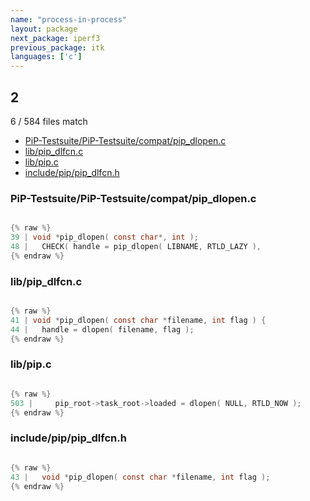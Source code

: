 ```yaml
---
name: "process-in-process"
layout: package
next_package: iperf3
previous_package: itk
languages: ['c']
---
```

## 2
6 / 584 files match

 - [PiP-Testsuite/PiP-Testsuite/compat/pip_dlopen.c](#pip-testsuitepip-testsuitecompatpip_dlopenc)
 - [lib/pip_dlfcn.c](#libpip_dlfcnc)
 - [lib/pip.c](#libpipc)
 - [include/pip/pip_dlfcn.h](#includepippip_dlfcnh)

### PiP-Testsuite/PiP-Testsuite/compat/pip_dlopen.c

```c

{% raw %}
39 | void *pip_dlopen( const char*, int );
48 |   CHECK( handle = pip_dlopen( LIBNAME, RTLD_LAZY ),
{% endraw %}

```
### lib/pip_dlfcn.c

```c

{% raw %}
41 | void *pip_dlopen( const char *filename, int flag ) {
44 |   handle = dlopen( filename, flag );
{% endraw %}

```
### lib/pip.c

```c

{% raw %}
503 |     pip_root->task_root->loaded = dlopen( NULL, RTLD_NOW );
{% endraw %}

```
### include/pip/pip_dlfcn.h

```c

{% raw %}
43 |   void *pip_dlopen( const char *filename, int flag );
{% endraw %}

```